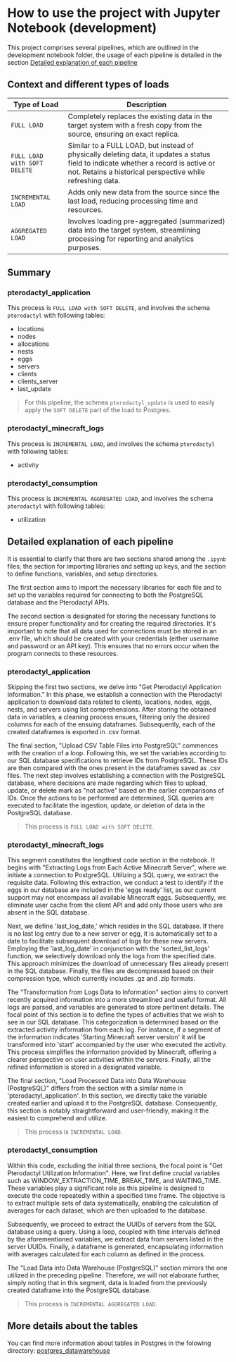 # How to use the project with Jupyter Notebook (development)

This project comprises several pipelines, which are outlined in the development notebook folder, the usage of each pipeline is detailed in the section [Detailed explanation of each pipeline](#detailed-explanation-of-each-pipeline)

## Context and different types of loads

| Type of Load                  | Description                                               |
|-------------------------------|-----------------------------------------------------------|
| `FULL LOAD`                   | Completely replaces the existing data in the target system with a fresh copy from the source, ensuring an exact replica. |
| `FULL LOAD with SOFT DELETE`  | Similar to a FULL LOAD, but instead of physically deleting data, it updates a status field to indicate whether a record is active or not. Retains a historical perspective while refreshing data. |
| `INCREMENTAL LOAD`            | Adds only new data from the source since the last load, reducing processing time and resources. |
| `AGGREGATED LOAD`             | Involves loading pre-aggregated (summarized) data into the target system, streamlining processing for reporting and analytics purposes. |

## Summary

### pterodactyl_application

This process is `FULL LOAD with SOFT DELETE`, and involves the schema `pterodactyl` with following tables:
- locations
- nodes
- allocations
- nests
- eggs
- servers
- clients
- clients_server
- last_update

> For this pipeline, the schmea `pterodactyl_update` is used to easily apply the `SOFT DELETE` part of the load to Postgres.

### pterodactyl_minecraft_logs

This process is `INCREMENTAL LOAD`, and involves the schema `pterodactyl` with following tables:
- activity

### pterodactyl_consumption

This process is `INCREMENTAL AGGREGATED LOAD`, and involves the schema `pterodactyl` with following tables:
- utilization

## Detailed explanation of each pipeline

It is essential to clarify that there are two sections shared among the `.ipynb` files; the section for importing libraries and setting up keys, and the section to define functions, variables, and setup directories.

The first section aims to import the necessary libraries for each file and to set up the variables required for connecting to both the PostgreSQL database and the Pterodactyl APIs.

The second section is designated for storing the necessary functions to ensure proper functionality and for creating the required directories. It's important to note that all data used for connections must be stored in an .env file, which should be created with your credentials (either username and password or an API key). This ensures that no errors occur when the program connects to these resources.

### pterodactyl_application

Skipping the first two sections, we delve into "Get Pterodactyl Application Information." In this phase, we establish a connection with the Pterodactyl application to download data related to clients, locations, nodes, eggs, nests, and servers using list comprehensions. After storing the obtained data in variables, a cleaning process ensues, filtering only the desired columns for each of the ensuing dataframes. Subsequently, each of the created dataframes is exported in .csv format.

The final section, "Upload CSV Table Files into PostgreSQL" commences with the creation of a loop. Following this, we set the variables according to our SQL database specifications to retrieve IDs from PostgreSQL. These IDs are then compared with the ones present in the dataframes saved as .csv files. The next step involves establishing a connection with the PostgreSQL database, where decisions are made regarding which files to upload, update, or ~~delete~~ mark as "not active" based on the earlier comparisons of IDs. Once the actions to be performed are determined, SQL queries are executed to facilitate the ingestion, update, or deletion of data in the PostgreSQL database.

> This process is `FULL LOAD with SOFT DELETE`.

### pterodactyl_minecraft_logs

This segment constitutes the lengthiest code section in the notebook. It begins with "Extracting Logs from Each Active Minecraft Server", where we initiate a connection to PostgreSQL. Utilizing a SQL query, we extract the requisite data. Following this extraction, we conduct a test to identify if the eggs in our database are included in the 'eggs ready' list, as our current support may not encompass all available Minecraft eggs. Subsequently, we eliminate user cache from the client API and add only those users who are absent in the SQL database.

Next, we define 'last_log_date,' which resides in the SQL database. If there is no last log entry due to a new server or egg, it is automatically set to a date to facilitate subsequent download of logs for these new servers. Employing the 'last_log_date' in conjunction with the 'sorted_list_logs' function, we selectively download only the logs from the specified date. This approach minimizes the download of unnecessary files already present in the SQL database. Finally, the files are decompressed based on their compression type, which currently includes .gz and .zip formats.

The "Transformation from Logs Data to Information" section aims to convert recently acquired information into a more streamlined and useful format. All logs are parsed, and variables are generated to store pertinent details. The focal point of this section is to define the types of activities that we wish to see in our SQL database. This categorization is determined based on the extracted activity information from each log. For instance, if a segment of the information indicates 'Starting Minecraft server version' it will be transformed into 'start' accompanied by the user who executed the activity. This process simplifies the information provided by Minecraft, offering a clearer perspective on user activities within the servers. Finally, all the refined information is stored in a designated variable.

The final section, "Load Processed Data into Data Warehouse (PostgreSQL)" differs from the section with a similar name in 'pterodactyl_application'. In this section, we directly take the variable created earlier and upload it to the PostgreSQL database. Consequently, this section is notably straightforward and user-friendly, making it the easiest to comprehend and utilize.

> This process is `INCREMENTAL LOAD`.

### pterodactyl_consumption

Within this code, excluding the initial three sections, the focal point is "Get Pterodactyl Utilization Information". Here, we first define crucial variables such as WINDOW_EXTRACTION_TIME, BREAK_TIME, and WAITING_TIME. These variables play a significant role as this pipeline is designed to execute the code repeatedly within a specified time frame. The objective is to extract multiple sets of data systematically, enabling the calculation of averages for each dataset, which are then uploaded to the database.

Subsequently, we proceed to extract the UUIDs of servers from the SQL database using a query. Using a loop, coupled with time intervals defined by the aforementioned variables, we extract data from servers listed in the server UUIDs. Finally, a dataframe is generated, encapsulating information with averages calculated for each column as defined in the process.

The "Load Data into Data Warehouse (PostgreSQL)" section mirrors the one utilized in the preceding pipeline. Therefore, we will not elaborate further, simply noting that in this segment, data is loaded from the previously created dataframe into the PostgreSQL database.

> This process is `INCREMENTAL AGGREGATED LOAD`.

## More details about the tables

You can find more information about tables in Postgres in the folowing directory: [postgres_datawarehouse](/postgres_datawarehouse)